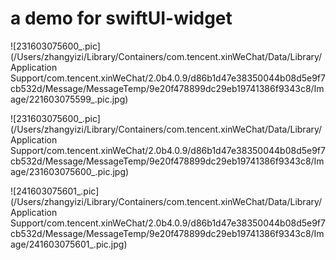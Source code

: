 # a demo for swiftUI-widget

![231603075600_.pic](/Users/zhangyizi/Library/Containers/com.tencent.xinWeChat/Data/Library/Application Support/com.tencent.xinWeChat/2.0b4.0.9/d86b1d47e38350044b08d5e9f7cb532d/Message/MessageTemp/9e20f478899dc29eb19741386f9343c8/Image/221603075599_.pic.jpg)

![231603075600_.pic](/Users/zhangyizi/Library/Containers/com.tencent.xinWeChat/Data/Library/Application Support/com.tencent.xinWeChat/2.0b4.0.9/d86b1d47e38350044b08d5e9f7cb532d/Message/MessageTemp/9e20f478899dc29eb19741386f9343c8/Image/231603075600_.pic.jpg)

![241603075601_.pic](/Users/zhangyizi/Library/Containers/com.tencent.xinWeChat/Data/Library/Application Support/com.tencent.xinWeChat/2.0b4.0.9/d86b1d47e38350044b08d5e9f7cb532d/Message/MessageTemp/9e20f478899dc29eb19741386f9343c8/Image/241603075601_.pic.jpg)
